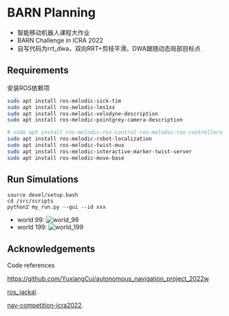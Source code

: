 # BARN Planning

* 智能移动机器人课程大作业
* BARN Challenge in ICRA 2022
* 自写代码为rrt_dwa，双向RRT+剪枝平滑，DWA跟随动态局部目标点

## Requirements

安装ROS依赖项

```bash
sudo apt install ros-melodic-sick-tim
sudo apt install ros-melodic-lms1xx
sudo apt install ros-melodic-velodyne-description
sudo apt install ros-melodic-pointgrey-camera-description

# sudo apt install ros-melodic-ros-control ros-melodic-ros-controllers
sudo apt install ros-melodic-robot-localization
sudo apt install ros-melodic-twist-mux
sudo apt install ros-melodic-interactive-marker-twist-server
sudo apt install ros-melodic-move-base
```

## Run Simulations

```
source devel/setup.bash
cd /src/scripts
python2 my_run.py --gui --id xxx
```
* world 99: 
![world_99](https://github.com/Cuzer-explorer/BARN-Planning/blob/master/src/rrt_dwa/v99.gif)
* world 199: 
![world_199](https://github.com/Cuzer-explorer/BARN-Planning/blob/master/src/rrt_dwa/v199.gif)

## Acknowledgements

Code references

https://github.com/YuxiangCui/autonomous_navigation_project_2022w

[ros_jackal](https://github.com/Daffan/ros_jackal).

[nav-competition-icra2022](https://github.com/Daffan/nav-competition-icra2022).
